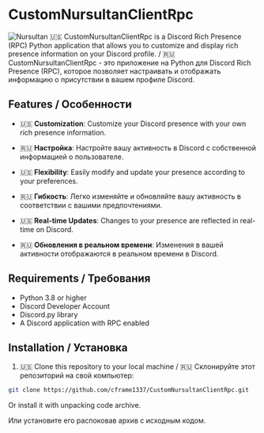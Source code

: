 # CustomNursultanClientRpc
![Nursultan](https://repository-images.githubusercontent.com/782477293/1b1cab98-122e-4171-8f6a-2ec83a077d3d)
🇺🇸 CustomNursultanClientRpc is a Discord Rich Presence (RPC) Python application that allows you to customize and display rich presence information on your Discord profile. 
/ 🇷🇺 CustomNursultanClientRpc - это приложение на Python для Discord Rich Presence (RPC), которое позволяет настраивать и отображать информацию о присутствии в вашем профиле Discord.

## Features / Особенности

- 🇺🇸 **Customization**: Customize your Discord presence with your own rich presence information.
- 🇷🇺 **Настройка**: Настройте вашу активность в Discord с собственной информацией о пользователе.

- 🇺🇸 **Flexibility**: Easily modify and update your presence according to your preferences.
- 🇷🇺 **Гибкость**: Легко изменяйте и обновляйте вашу активность в соответствии с вашими предпочтениями.

- 🇺🇸 **Real-time Updates**: Changes to your presence are reflected in real-time on Discord.
- 🇷🇺 **Обновления в реальном времени**: Изменения в вашей активности отображаются в реальном времени в Discord.

## Requirements / Требования

- Python 3.8 or higher
- Discord Developer Account
- Discord.py library
- A Discord application with RPC enabled

## Installation / Установка

1. 🇺🇸 Clone this repository to your local machine / 🇷🇺 Склонируйте этот репозиторий на свой компьютер:

```bash
git clone https://github.com/cframe1337/CustomNursultanClientRpc.git
```
Or install it with unpacking code archive.

Или установите его распоковав архив с исходным кодом.
